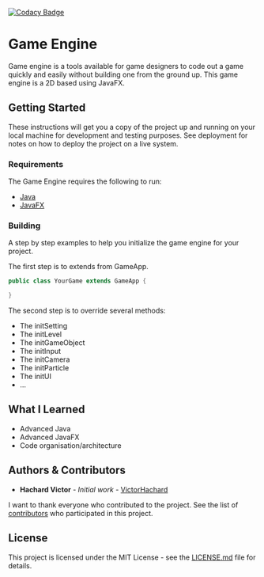 [![Codacy Badge](https://app.codacy.com/project/badge/Grade/e3dd8b3d1e7d47a999d11311a8836d05)](https://www.codacy.com/gh/VictorHachard/game-engine/dashboard?utm_source=github.com&amp;utm_medium=referral&amp;utm_content=VictorHachard/game-engine&amp;utm_campaign=Badge_Grade)

# Game Engine

Game engine is a tools available for game designers to code out a game quickly and easily without building one from the ground up. This game engine is a 2D based using JavaFX.

## Getting Started

These instructions will get you a copy of the project up and running on your local machine for development and testing purposes. See deployment for notes on how to deploy the project on a live system.

### Requirements

The Game Engine requires the following to run:

-   [Java](https://www.java.com/fr/download/)
-   [JavaFX](https://www.oracle.com/technetwork/java/javafx/overview/index.html)

### Building

A step by step examples to help you initialize the game engine for your project.

The first step is to extends from GameApp.

```java
public class YourGame extends GameApp {

}
```

The second step is to override several methods:

-   The initSetting
-   The initLevel
-   The initGameObject
-   The initInput
-   The initCamera
-   The initParticle
-   The initUI
-   ...

## What I Learned

-   Advanced Java
-   Advanced JavaFX
-   Code organisation/architecture

## Authors & Contributors

-   **Hachard Victor** - *Initial work* - [VictorHachard](https://github.com/VictorHachard)

I want to thank everyone who contributed to the project.
See the list of [contributors](https://github.com/VictorHachard/GameEngine/graphs/contributors) who participated in this project.

## License

This project is licensed under the MIT License - see the [LICENSE.md](../master/LICENSE) file for details.
